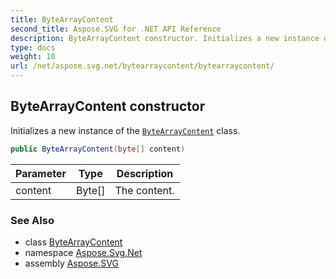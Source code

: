```yaml
---
title: ByteArrayContent
second_title: Aspose.SVG for .NET API Reference
description: ByteArrayContent constructor. Initializes a new instance of the ByteArrayContent class
type: docs
weight: 10
url: /net/aspose.svg.net/bytearraycontent/bytearraycontent/
---
```

## ByteArrayContent constructor

Initializes a new instance of the [`ByteArrayContent`](../) class.

```csharp
public ByteArrayContent(byte[] content)
```

| Parameter | Type | Description |
| --- | --- | --- |
| content | Byte[] | The content. |

### See Also

* class [ByteArrayContent](../)
* namespace [Aspose.Svg.Net](../../bytearraycontent/)
* assembly [Aspose.SVG](../../../)
